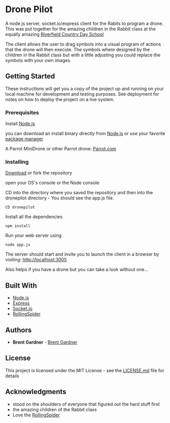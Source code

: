 # Drone Pilot

A node.js server, socket.io/express client for the Rabits to program a drone.  This was put together for the amazing children in the Rabbit class at the equally amazing [Riverfield Country Day School](http://www.riverfield.org/)

The client allows the user to drag symbols into a visual program of actions that the drone will then execute.  The symbols where designed by the children in the Rabbit class but with a little adjusting you could replace the symbols with your own images.

## Getting Started

These instructions will get you a copy of the project up and running on your local machine for development and testing purposes. See deployment for notes on how to deploy the project on a live system.

### Prerequisites

Install [Node.js](https://nodejs.org/en/)

you can download an install binary directly from [Node.js](https://nodejs.org/en/) or use your favorite [package manager](https://nodejs.org/en/download/package-manager/)

A Parrot MiniDrone or other Parrot drone:  [Parrot.com](https://www.parrot.com/)

### Installing


[Download](https://github.com/brentgardner/DronePilot/archive/master.zip) or fork the repository

open your OS's console or the Node console

CD into the directory where you saved the repository and then into the dronepilot directory - You should see the app.js file.
```
CD dronepilot
```

Install all the dependencies

```
npm install
```

Run your web server using
```
node app.js
```

The server should start and invite you to launch the client in a browser by visiting: [http://localhost:3005](http://localhost:3005)


Also helps if you have a drone but you can take a look without one...

## Built With

* [Node.js](https://nodejs.org)
* [Express](https://expressjs.com/)
* [Socket.io](https://socket.io/)
* [RollingSpider](https://github.com/voodootikigod/node-rolling-spider)

## Authors

* **Brent Gardner** - [Brent Gardner](https://github.com/BrentGardner)
## License

This project is licensed under the MIT License - see the [LICENSE.md](LICENSE.md) file for details

## Acknowledgments

* stood on the shoulders of everyone that figured out the hard stuff first
* the amazing children of the Rabbit class
* Love the [RollingSpider](https://github.com/voodootikigod/node-rolling-spider)
